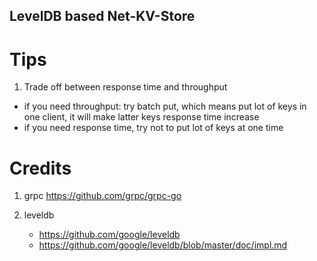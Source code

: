 LevelDB based Net-KV-Store
---

# Tips
1. Trade off between response time and throughput
 - if you need throughput: try batch put, which means put lot of keys in one client, it will make latter keys response time increase
 - if you need response time, try not to put lot of keys at one time

# Credits

1. grpc
   https://github.com/grpc/grpc-go

2. leveldb
   - https://github.com/google/leveldb
   - https://github.com/google/leveldb/blob/master/doc/impl.md
